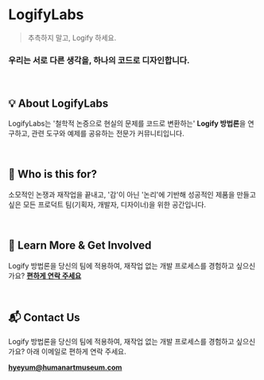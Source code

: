 # LogifyLabs

> 추측하지 말고, Logify 하세요.

### 우리는 서로 다른 생각을, 하나의 코드로 디자인합니다.

<br>

## 💡 About LogifyLabs

LogifyLabs는 '철학적 논증으로 현실의 문제를 코드로 변환하는' **Logify 방법론**을 연구하고, 관련 도구와 예제를 공유하는 전문가 커뮤니티입니다.

<br>

## 🎯 Who is this for?

소모적인 논쟁과 재작업을 끝내고, '감'이 아닌 '논리'에 기반해 성공적인 제품을 만들고 싶은 모든 프로덕트 팀(기획자, 개발자, 디자이너)을 위한 공간입니다.

<br>

## 🚀 Learn More & Get Involved

Logify 방법론을 당신의 팀에 적용하여, 재작업 없는 개발 프로세스를 경험하고 싶으신가요? **[편하게 연락 주세요](mailto:hyeyum@humanartmuseum.com)**

<br>

## 📬 Contact Us

Logify 방법론을 당신의 팀에 적용하여, 재작업 없는 개발 프로세스를 경험하고 싶으신가요?
아래 이메일로 편하게 연락 주세요.

**hyeyum@humanartmuseum.com** 
